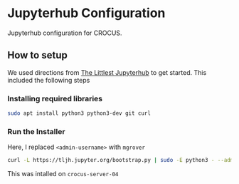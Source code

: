 # Jupyterhub Configuration

Jupyterhub configuration for CROCUS.

## How to setup
We used directions from [The Littlest Jupyterhub](https://tljh.jupyter.org/en/latest/install/custom-server.html) to get started. This included the following steps

### Installing required libraries

```bash
sudo apt install python3 python3-dev git curl
```

### Run the Installer

Here, I replaced `<admin-username>` with `mgrover`

```bash
curl -L https://tljh.jupyter.org/bootstrap.py | sudo -E python3 - --admin <admin-username>
```

This was intalled on `crocus-server-04`
